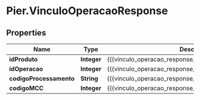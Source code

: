 # Pier.VinculoOperacaoResponse

## Properties
Name | Type | Description | Notes
------------ | ------------- | ------------- | -------------
**idProduto** | **Integer** | {{{vinculo_operacao_response_id_produto_value}}} | [optional] 
**idOperacao** | **Integer** | {{{vinculo_operacao_response_id_operacao_value}}} | [optional] 
**codigoProcessamento** | **String** | {{{vinculo_operacao_response_codigo_processamento_value}}} | [optional] 
**codigoMCC** | **Integer** | {{{vinculo_operacao_response_codigo_m_c_c_value}}} | [optional] 


